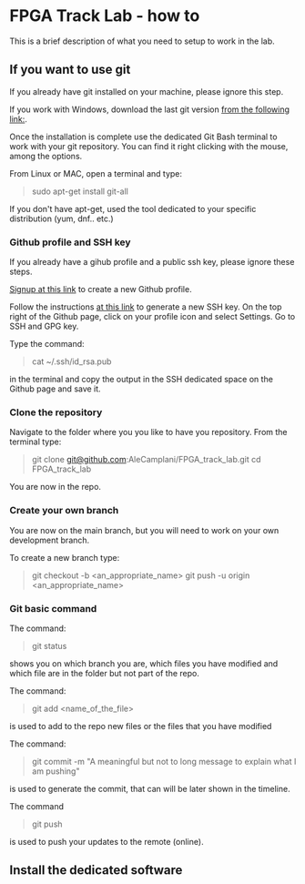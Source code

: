 # FPGA Track Lab - how to

This is a brief description of what you need to setup to work in the lab.

## If you want to use git

If you already have git installed on your machine, please ignore this step.

If you work with Windows, download the last git version [from the following link:](https://git-scm.com/downloads).

Once the installation is complete use the dedicated Git Bash terminal to work with your git repository.
You can find it right clicking with the mouse, among the options.

From Linux or MAC, open a terminal and type: 
  > sudo apt-get install git-all

If you don't have apt-get, used the tool dedicated to your specific distribution (yum, dnf.. etc.)

### Github profile and SSH key
If you already have a gihub profile and a public ssh key, please ignore these steps.

[Signup at this link](https://github.com/) to create a new Github profile.

Follow the instructions [at this link](https://docs.github.com/en/github/authenticating-to-github/connecting-to-github-with-ssh/generating-a-new-ssh-key-and-adding-it-to-the-ssh-agent?utm_source=Blog#generating-a-new-ssh-key)
to generate a new SSH key.
On the top right of the Github page, click on your profile icon and select Settings. Go to SSH and GPG key.

Type the command:
  > cat ~/.ssh/id_rsa.pub

in the terminal and copy the output in the SSH dedicated space on the Github page and save it.

### Clone the repository
Navigate to the folder where you you like to have you repository.
From the terminal type:
  > git clone git@github.com:AleCamplani/FPGA_track_lab.git
  > cd FPGA_track_lab

You are now in the repo.

### Create your own branch
You are now on the main branch, but you will need to work on your own development branch.

To create a new branch type:
  > git checkout -b <an_appropriate_name>
  > git push -u origin <an_appropriate_name>

### Git basic command
The command:
  > git status

shows you on which branch you are, which files you have modified and which file are in the folder but not part of the repo.

The command:
  > git add <name_of_the_file>

is used to add to the repo new files or the files that you have modified

The command:
  > git commit -m "A meaningful but not to long message to explain what I am pushing"

is used to generate the commit, that can will be later shown in the timeline.

The command
  > git push

is used to push your updates to the remote (online).

## Install the dedicated software
